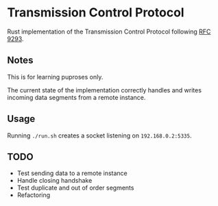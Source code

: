 # Transmission Control Protocol

Rust implementation of the Transmission Control Protocol following [RFC 9293](https://datatracker.ietf.org/doc/rfc9293/).

## Notes

This is for learning puproses only.

The current state of the implementation correctly handles and writes incoming data segments from a remote instance.

## Usage

Running `./run.sh` creates a socket listening on `192.168.0.2:5335`.

## TODO
- Test sending data to a remote instance
- Handle closing handshake
- Test duplicate and out of order segments
- Refactoring

